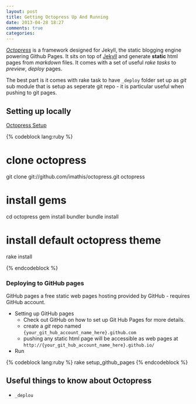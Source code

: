 ```yaml
---
layout: post
title: Getting Octopress Up And Running
date: 2013-04-28 18:27
comments: true
categories: 
---
```


*[Octopress](http://octopress.org/)* is a framework designed for Jekyll, the static blogging engine powering Github Pages. It sits on top of [Jekyll](https://github.com/mojombo/jekyll) and generate **static** html pages from *markdown* files. It comes with a set of useful *rake tasks* to *preview*, *deploy* pages.

The best part is it comes with rake task to have `_deploy` folder set up as *git* sub module that is setup as seperate git repo - it is particular useful when pushing to git pages.

## Setting up locally

[Octopress Setup](http://octopress.org/docs/setup/)

{% codeblock lang:ruby %}

# clone octopress
git clone git://github.com/imathis/octopress.git octopress

# install gems
cd octopress
gem install bundler
bundle install

# install default octopress theme
rake install

{% endcodeblock %}

### Deploying to GitHub pages
GitHub pages a free static web pages hosting provided by GitHub - requires GitHub account.

- Setting up GitHub pages
	- Check out GitHub on how to set up Git Hub Pages for more details.
	- create a *git* repo named `{your_git_hub_account_name_here}.github.com`
	- pushing any static html page will be accessible as web pages at `http://{your_git_hub_account_name_here}.github.io/`
- Run 

{% codeblock lang:ruby %}
rake setup_github_pages
{% endcodeblock %}

## Useful things to know about Octopress

- `_deplou`
